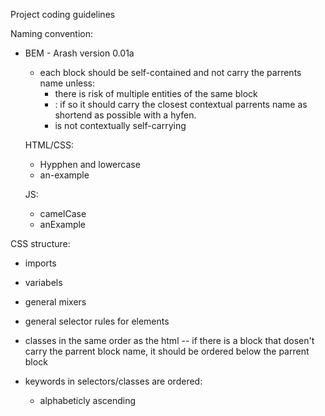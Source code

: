 Project coding guidelines

Naming convention:

- BEM - Arash version 0.01a

  - each block should be self-contained and not carry the parrents name unless:
    - there is risk of multiple entities of the same block
    - : if so it should carry the closest contextual parrents name as shortend as possible with a hyfen.
    - is not contextually self-carrying

  HTML/CSS:

  - Hypphen and lowercase
  - an-example

  JS:

  - camelCase
  - anExample

CSS structure:

- imports
- variabels
- general mixers
- general selector rules for elements
- classes in the same order as the html
  -- if there is a block that dosen't carry the parrent block name, it should be ordered below the parrent block

- keywords in selectors/classes are ordered:
  - alphabeticly ascending
